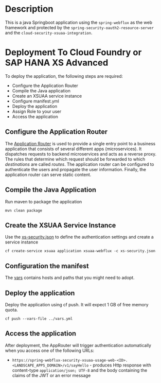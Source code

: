 # Description
This is a java Springboot application using the `spring-webflux` as the web framework and protected by the `spring-security-oauth2-resource-server` and the `cloud-security-xsuaa-integration`.

# Deployment To Cloud Foundry or SAP HANA XS Advanced
To deploy the application, the following steps are required:
- Configure the Application Router
- Compile the Java application
- Create an XSUAA service instance
- Configure manifest.yml
- Deploy the application
- Assign Role to your user
- Access the application

## Configure the Application Router

The [Application Router](./approuter/package.json) is used to provide a single entry point to a business application that consists of several different apps (microservices). It dispatches requests to backend microservices and acts as a reverse proxy. The rules that determine which request should be forwarded to which _destinations_ are called _routes_. The application router can be configured to authenticate the users and propagate the user information. Finally, the application router can serve static content.

## Compile the Java Application
Run maven to package the application
```shell
mvn clean package
```

## Create the XSUAA Service Instance
Use the [xs-security.json](./xs-security.json) to define the authentication settings and create a service instance
```shell
cf create-service xsuaa application xsuaa-webflux -c xs-security.json
```

## Configuration the manifest
The [vars](../vars.yml) contains hosts and paths that you might need to adopt.

## Deploy the application
Deploy the application using cf push. It will expect 1 GB of free memory quota.

```shell
cf push --vars-file ../vars.yml
```

## Access the application
After deployment, the AppRouter will trigger authentication automatically when you access one of the following URLs:

* `https://spring-webflux-security-xsuaa-usage-web-<ID>.<LANDSCAPE_APPS_DOMAIN>/v1/sayHello` - produces Http response with content-type `application/json; UTF-8` and the body containing the claims of the JWT or an error message